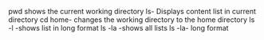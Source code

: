 pwd shows the current working directory
ls- Displays content list  in current directory
cd home- changes the working directory to the home directory
ls -l -shows list in long format 
ls -la -shows all lists
ls -la- long format

